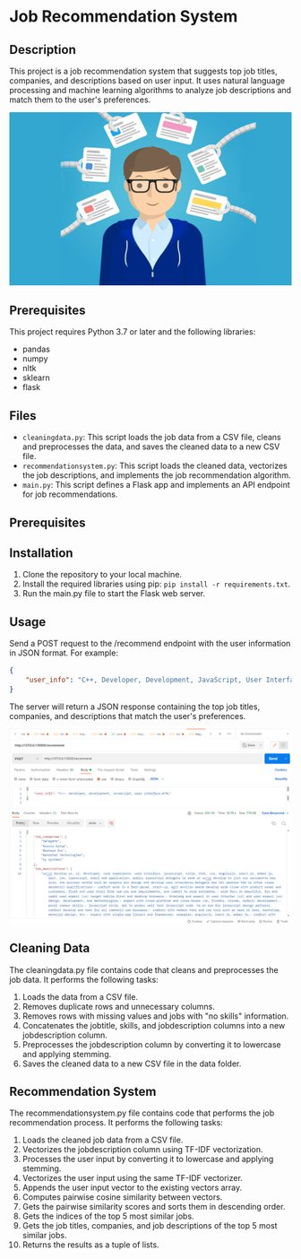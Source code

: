 # Job Recommendation System

## Description
This project is a job recommendation system that suggests top job titles, companies, and descriptions based on user input. It uses natural language processing and machine learning algorithms to analyze job descriptions and match them to the user's preferences.

![Example image](capture2.jpg)
## Prerequisites
This project requires Python 3.7 or later and the following libraries:
- pandas
- numpy
- nltk
- sklearn
- flask

## Files
- `cleaningdata.py`: This script loads the job data from a CSV file, cleans and preprocesses the data, and saves the cleaned data to a new CSV file.
- `recommendationsystem.py`: This script loads the cleaned data, vectorizes the job descriptions, and implements the job recommendation algorithm.
- `main.py`: This script defines a Flask app and implements an API endpoint for job recommendations.

## Prerequisites

## Installation
1. Clone the repository to your local machine.
2. Install the required libraries using pip: `pip install -r requirements.txt`.
3. Run the main.py file to start the Flask web server.

## Usage
Send a POST request to the /recommend endpoint with the user information in JSON format. For example:
```json
{
    "user_info": "C++, Developer, Development, JavaScript, User Interface, HTML"
}
```

The server will return a JSON response containing the top job titles, companies, and descriptions that match the user's preferences.


![Example image](capture.png)
## Cleaning Data
The cleaningdata.py file contains code that cleans and preprocesses the job data. It performs the following tasks:
1. Loads the data from a CSV file.
2. Removes duplicate rows and unnecessary columns.
3. Removes rows with missing values and jobs with "no skills" information.
4. Concatenates the jobtitle, skills, and jobdescription columns into a new jobdescription column.
5. Preprocesses the jobdescription column by converting it to lowercase and applying stemming.
6. Saves the cleaned data to a new CSV file in the data folder.

## Recommendation System
The recommendationsystem.py file contains code that performs the job recommendation process. It performs the following tasks:

1. Loads the cleaned job data from a CSV file.
2. Vectorizes the jobdescription column using TF-IDF vectorization.
3. Processes the user input by converting it to lowercase and applying stemming.
4. Vectorizes the user input using the same TF-IDF vectorizer.
5. Appends the user input vector to the existing vectors array.
6. Computes pairwise cosine similarity between vectors.
7. Gets the pairwise similarity scores and sorts them in descending order.
8. Gets the indices of the top 5 most similar jobs.
9. Gets the job titles, companies, and job descriptions of the top 5 most similar jobs.
10. Returns the results as a tuple of lists.
